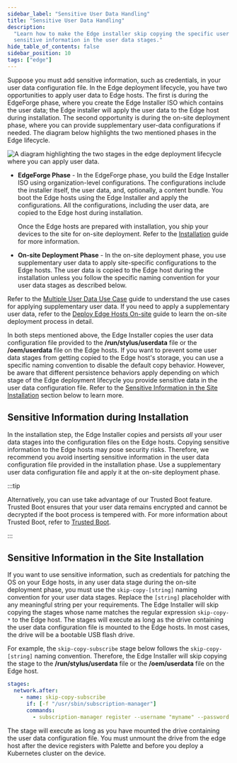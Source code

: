 ```yaml
---
sidebar_label: "Sensitive User Data Handling"
title: "Sensitive User Data Handling"
description:
  "Learn how to make the Edge installer skip copying the specific user data stages to the edge hosts so that you can use
  sensitive information in the user data stages."
hide_table_of_contents: false
sidebar_position: 10
tags: ["edge"]
---
```


Suppose you must add sensitive information, such as credentials, in your user data configuration file. In the Edge
deployment lifecycle, you have two opportunities to apply user data to Edge hosts. The first is during the EdgeForge
phase, where you create the Edge Installer ISO which contains the user data; the Edge installer will apply the user data
to the Edge host during installation. The second opportunity is during the on-site deployment phase, where you can
provide supplementary user-data configurations if needed. The diagram below highlights the two mentioned phases in the
Edge lifecycle.

![A diagram highlighting the two stages in the edge deployment lifecycle where you can apply user data.](/edge_edge-configuration_cloud-init_user-data.webp)

- **EdgeForge Phase** - In the EdgeForge phase, you build the Edge Installer ISO using organization-level
  configurations. The configurations include the installer itself, the user data, and, optionally, a content bundle. You
  boot the Edge hosts using the Edge Installer and apply the configurations. All the configurations, including the user
  data, are copied to the Edge host during installation.

  Once the Edge hosts are prepared with installation, you ship your devices to the site for on-site deployment. Refer to
  the [Installation](../site-deployment/stage.md) guide for more information.

- **On-site Deployment Phase** - In the on-site deployment phase, you use supplementary user data to apply site-specific
  configurations to the Edge hosts. The user data is copied to the Edge host during the installation unless you follow
  the specific naming convention for your user data stages as described below.

Refer to the [Multiple User Data Use Case](../edgeforge-workflow/prepare-user-data.md#multiple-user-data-use-case) guide
to understand the use cases for applying supplementary user data. If you need to apply a supplementary user data, refer
to the [Deploy Edge Hosts On-site](../site-deployment/site-installation/site-installation.md) guide to learn the on-site
deployment process in detail.

In both steps mentioned above, the Edge Installer copies the user data configuration file provided to the
**/run/stylus/userdata** file or the **/oem/userdata** file on the Edge hosts. If you want to prevent some user data
stages from getting copied to the Edge host's storage, you can use a specific naming convention to disable the default
copy behavior. However, be aware that different persistence behaviors apply depending on which stage of the Edge
deployment lifecycle you provide sensitive data in the user data configuration file. Refer to the
[Sensitive Information in the Site Installation](#sensitive-information-in-the-site-installation) section below to learn
more.

## Sensitive Information during Installation

In the installation step, the Edge Installer copies and persists _all_ your user data stages into the configuration
files on the Edge hosts. Copying sensitive information to the Edge hosts may pose security risks. Therefore, we
recommend you avoid inserting sensitive information in the user data configuration file provided in the installation
phase. Use a supplementary user data configuration file and apply it at the on-site deployment phase.

:::tip

Alternatively, you can use take advantage of our Trusted Boot feature. Trusted Boot ensures that your user data remains
encrypted and cannot be decrypted if the boot process is tempered with. For more information about Trusted Boot, refer
to [Trusted Boot](../trusted-boot/trusted-boot.md).

:::

## Sensitive Information in the Site Installation

If you want to use sensitive information, such as credentials for patching the OS on your Edge hosts, in any user data
stage during the on-site deployment phase, you must use the `skip-copy-[string]` naming convention for your user data
stages. Replace the `[string]` placeholder with any meaningful string per your requirements. The Edge Installer will
skip copying the stages whose name matches the regular expression `skip-copy-*` to the Edge host. The stages will
execute as long as the drive containing the user data configuration file is mounted to the Edge hosts. In most cases,
the drive will be a bootable USB flash drive.

For example, the `skip-copy-subscribe` stage below follows the `skip-copy-[string]` naming convention. Therefore, the
Edge Installer will skip copying the stage to the **/run/stylus/userdata** file or the **/oem/userdata** file on the
Edge host.

```yaml {2, 6}
stages:
  network.after:
    - name: skip-copy-subscribe
      if: [-f "/usr/sbin/subscription-manager"]
      commands:
        - subscription-manager register --username "myname" --password 'mypassword'
```

The stage will execute as long as you have mounted the drive containing the user data configuration file. You must
unmount the drive from the edge host after the device registers with Palette and before you deploy a Kubernetes cluster
on the device.
